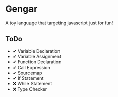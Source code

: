 # Gengar

A toy language that targeting javascript just for fun!

## ToDo

- ✔ Variable Declaration
- ✔ Variable Assignment
- ✔ Function Declaration
- ✔ Call Expression
- ✔ Sourcemap
- ✔ If Statement
- ❌ While Statement
- ❌ Type Checker
